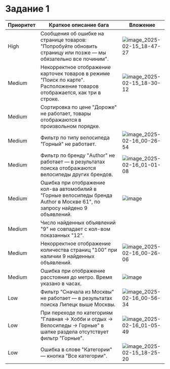 # Задание 1
Приоритет | Краткое описание бага | Вложение
--- | --- | ---
High | Сообщения об ошибке на странице товаров: "Попробуйте обновить страницу или позже  —  мы обязательно все починим". | ![image_2025-02-15_18-47-27](https://github.com/user-attachments/assets/17d72b55-3f4d-4514-9ce3-4933ea786f67)
Medium | Некорректное отображение карточек товаров в режиме "Поиск по карте". Расположение товаров отображается, как три в строке. | ![image_2025-02-15_18-30-12](https://github.com/user-attachments/assets/7d62eb2b-94a6-4a39-aaf4-f54ffecc5260)
Medium | Сортировка по цене "Дороже" не работает, товары отображаются в произвольном порядке. | 
Medium | Фильтр по типу велосипеда "Горный" не работает. | ![image_2025-02-16_00-26-54](https://github.com/user-attachments/assets/ba80331c-2940-43f7-aab5-43d85f62ac43)
Medium | Фильтр по бренду "Author" не работает — в результатах поиска отображаются велосипеды других брендов. | ![image_2025-02-16_01-01-08](https://github.com/user-attachments/assets/41ecaccf-4396-4eab-b5a3-0d0954e7cef4)
Medium | Ошибка при отображение кол-ва автомобилий в "Горные велосипеды бренда Author в Москве 61", по запросу найдено 9 объявлений. | ![image](https://github.com/user-attachments/assets/3ce15b6d-b61f-49f4-8829-5bc44c15a0d2)
Medium | Число найденных объявлений "9" не совпадает с кол-вом показанных "12". | 
Medium | Некорректное отображение количества страниц "100" при наличии 9 найденных объявлений. | ![image_2025-02-16_00-26-06](https://github.com/user-attachments/assets/8d7e136e-33ca-4f70-b51d-a1f5d81b73b2)
Medium | Ошибка при отображение расстояния до метро. Время указано в часах. | ![image](https://github.com/user-attachments/assets/4ce1bb77-73e6-4275-b0ac-73867514fbe7)
Low | Фильтр "Сначала из Москвы" не работает — в результатах поиска Липецк выше Москвы. | ![image_2025-02-16_00-56-34](https://github.com/user-attachments/assets/99004bf6-09cd-4269-87c2-3f770a1bcd0c)
Low | При переходе по категориям "Главная → Хобби и отдых → Велосипеды → Горные" в шапке раздела отсутствует фильтр "Горные". | ![image_2025-02-16_01-05-49](https://github.com/user-attachments/assets/bd42f144-a1ee-4b4d-9cbc-c8b981c196ca)
Low | Ошибка в слове "Категории" — кнопка "Все категории". | ![image_2025-02-15_18-25-20](https://github.com/user-attachments/assets/ad87b977-7764-4899-88d9-94e6a467b86f)
